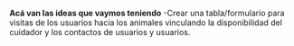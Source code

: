 **Acá van las ideas que vaymos teniendo**
-Crear una tabla/formulario para visitas de los usuarios hacia los animales vinculando la disponibilidad del cuidador y los contactos de usuarios y usuarios.
